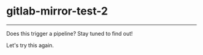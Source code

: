 # gitlab-mirror-test-2

---

Does this trigger a pipeline? Stay tuned to find out!

Let's try this again. 

